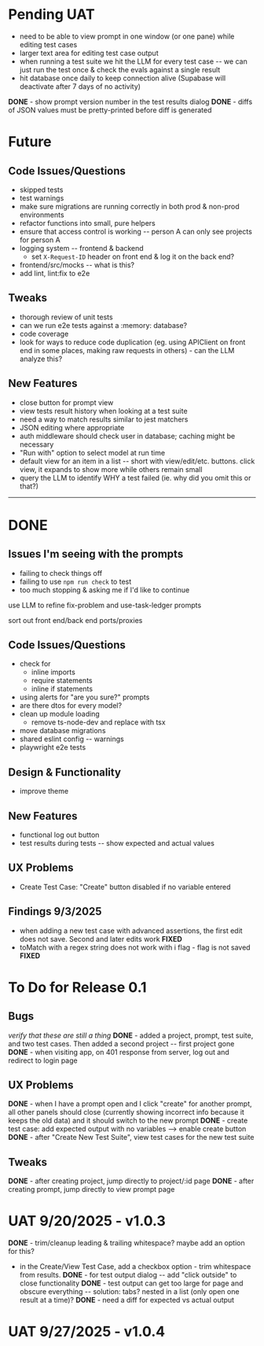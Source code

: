 # Pending UAT
- need to be able to view prompt in one window (or one pane) while editing test cases
- larger text area for editing test case output
- when running a test suite we hit the LLM for every test case -- we can just run the test once & check the evals against a single result
- hit database once daily to keep connection alive (Supabase will deactivate after 7 days of no activity)

**DONE** - show prompt version number in the test results dialog
**DONE** - diffs of JSON values must be pretty-printed before diff is generated

# Future

## Code Issues/Questions
- skipped tests
- test warnings
- make sure migrations are running correctly in both prod & non-prod environments
- refactor functions into small, pure helpers
- ensure that access control is working -- person A can only see projects for person A
- logging system -- frontend & backend
  - set `X-Request-ID` header on front end & log it on the back end?
- frontend/src/mocks -- what is this?
- add lint, lint:fix to e2e

## Tweaks
- thorough review of unit tests
- can we run e2e tests against a :memory: database?
- code coverage
- look for ways to reduce code duplication (eg. using APIClient on front end in some places, making raw requests in others) - can the LLM analyze this?

## New Features
- close button for prompt view
- view tests result history when looking at a test suite
- need a way to match results similar to jest matchers
- JSON editing where appropriate
- auth middleware should check user in database; caching might be necessary
- "Run with" option to select model at run time
- default view for an item in a list -- short with view/edit/etc. buttons. click view, it expands to show more while others remain small
- query the LLM to identify WHY a test failed (ie. why did you omit this or that?)

---

# DONE

## Issues I'm seeing with the prompts
- failing to check things off
- failing to use `npm run check` to test
- too much stopping & asking me if I'd like to continue

use LLM to refine fix-problem and use-task-ledger prompts

sort out front end/back end ports/proxies

## Code Issues/Questions
- check for
  - inline imports
  - require statements
  - inline if statements
- using alerts for "are you sure?" prompts
- are there dtos for every model?
- clean up module loading
  - remove ts-node-dev and replace with tsx
- move database migrations
- shared eslint config -- warnings
- playwright e2e tests

## Design & Functionality
- improve theme

## New Features
- functional log out button
- test results during tests -- show expected and actual values

## UX Problems
- Create Test Case: "Create" button disabled if no variable entered

## Findings 9/3/2025
- when adding a new test case with advanced assertions, the first edit does not save. Second and later edits work **FIXED**
- toMatch with a regex string does not work with i flag - flag is not saved **FIXED**

# To Do for Release 0.1

## Bugs
*verify that these are still a thing*
**DONE** - added a project, prompt, test suite, and two test cases. Then added a second project -- first project gone
**DONE** - when visiting app, on 401 response from server, log out and redirect to login page

## UX Problems
**DONE** - when I have a prompt open and I click "create" for another prompt, all other panels should close (currently showing incorrect info because it keeps the old data) and it should switch to the new prompt
**DONE** - create test case: add expected output with no variables --> enable create button
**DONE** - after "Create New Test Suite", view test cases for the new test suite

## Tweaks
**DONE** - after creating project, jump directly to project/:id page
**DONE** - after creating prompt, jump directly to view prompt page

# UAT 9/20/2025 - v1.0.3
**DONE** - trim/cleanup leading & trailing whitespace? maybe add an option for this?
  - in the Create/View Test Case, add a checkbox option - trim whitespace from results.
**DONE** - for test output dialog -- add "click outside" to close functionality
**DONE** - test output can get too large for page and obscure everything -- solution: tabs? nested in a list (only open one result at a time)?
**DONE** - need a diff for expected vs actual output

# UAT 9/27/2025 - v1.0.4
